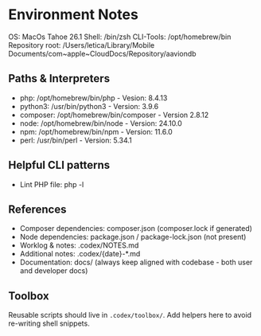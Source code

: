 # Environment Notes
OS: MacOs Tahoe 26.1
Shell: /bin/zsh
CLI-Tools: /opt/homebrew/bin
Repository root: /Users/letica/Library/Mobile Documents/com~apple~CloudDocs/Repository/aaviondb

## Paths & Interpreters
- php: /opt/homebrew/bin/php - Vesion: 8.4.13
- python3: /usr/bin/python3 - Version: 3.9.6
- composer: /opt/homebrew/bin/composer - Version 2.8.12
- node: /opt/homebrew/bin/node - Version: 24.10.0
- npm: /opt/homebrew/bin/npm - Version: 11.6.0
- perl: /usr/bin/perl - Version: 5.34.1

## Helpful CLI patterns
- Lint PHP file: php -l <path>

## References
- Composer dependencies: composer.json (composer.lock if generated)
- Node dependencies: package.json / package-lock.json (not present)
- Worklog & notes: .codex/NOTES.md
- Additional notes: .codex/{date}-*.md
- Documentation: docs/ (always keep aligned with codebase - both user and developer docs)

## Toolbox
Reusable scripts should live in `.codex/toolbox/`. Add helpers here to avoid re-writing shell snippets.
